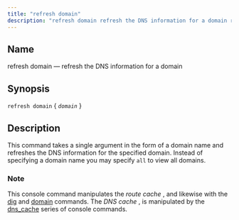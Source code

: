 ```yaml
---
title: "refresh domain"
description: "refresh domain refresh the DNS information for a domain refresh domain domain This command takes a single argument in the form of a domain name and refreshes the DNS information for the specified domain Instead of specifying a domain name you may specify all to view all domains This console..."
---
```


<a name="console_commands.refresh_domain"></a> 
## Name

refresh domain — refresh the DNS information for a domain

## Synopsis

`refresh domain` { *`domain`* }

<a name="idp13188880"></a> 
## Description

This command takes a single argument in the form of a domain name and refreshes the DNS information for the specified domain. Instead of specifying a domain name you may specify `all` to view all domains.

### Note

This console command manipulates the *route cache* , and likewise with the [dig](/momentum/4/console-commands/dig) and [domain](/momentum/4/console-commands/domain) commands. The *DNS cache* , is manipulated by the [dns_cache](/momentum/4/console-commands/dns-cache) series of console commands.